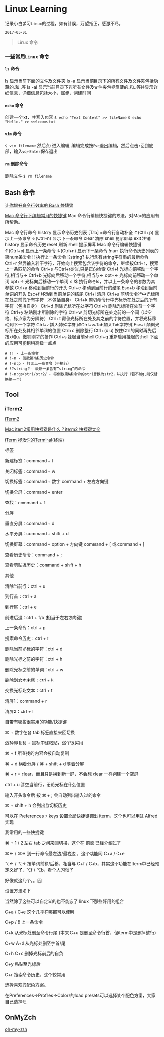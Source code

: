 # Linux Learning

记录小白学习`Linux`的过程，如有错误，万望指正，感激不尽。

`2017-05-01`

>Linux 命令
>
### 一些常用`Linux` 命令
#### `ls` 命令
ls 显示当前下面的文件及文件夹
ls -a 显示当前目录下的所有文件及文件夹包括隐藏的.和..等
ls -al 显示当前目录下的所有文件及文件夹包括隐藏的.和..等并显示详细信息，详细信息包括大小，属组，创建时间

#### `echo` 命令

创建一个txt，并写入内容
`$ echo "Text Content" >> fileName`
`$ echo "Hello." >> welcome.txt`

#### `vim` 命令

`$ vim filename`
然后点`i`进入编辑, 编辑完成按`Esc`退出编辑，然后点击`:`回到底部，输入`wq`+`Enter`保存退出

#### `rm` 删除命令
删除文件
`$ rm filename`


## Bash 命令

[让你提升命令行效率的 Bash 快捷键](https://linuxtoy.org/archives/bash-shortcuts.html)

[Mac 命令行下编辑常用的快捷键](http://notes.11ten.net/mac-command-line-editing-commonly-used-shortcut-keys.html)
Mac 命令行编辑快捷键的方法，对Mac的应用有所帮助。

Mac 命令行命令
history 显示命令历史列表
[Tab] =命令行自动补全
↑(Ctrl+p) 显示上一条命令
↓(Ctrl+n) 显示下一条命令
clear 清除 shell 提示屏幕
exit 注销
history 显示命令历史
reset 刷新 shell 提示屏幕
Mac 命令行编辑快捷键
↑(Ctrl+p) 显示上一条命令
↓(Ctrl+n) 显示下一条命令
!num 执行命令历史列表的第num条命令
!! 执行上一条命令
!?string? 执行含有string字符串的最新命令
Ctrl+r 然后输入若干字符，开始向上搜索包含该字符的命令，继续按Ctrl+r，搜索上一条匹配的命令
Ctrl+s 与Ctrl+r类似,只是正向检索
Ctrl+f 光标向前移动一个字符,相当与->
Ctrl+b 光标向后移动一个字符,相当与<-
opt+<\- 光标向前移动一个单词
opt+-> 光标向后移动一个单词
ls !$ 执行命令ls，并以上一条命令的参数为其参数
Ctrl+a 移动到当前行的开头
Ctrl+e 移动到当前行的结尾
Esc+b 移动到当前单词的开头
Esc+f 移动到当前单词的结尾
Ctrl+l 清屏
Ctrl+u 剪切命令行中光标所在处之前的所有字符（不包括自身）
Ctrl+k 剪切命令行中光标所在处之后的所有字符（包括自身）
Ctrl+d 删除光标所在处字符
Ctrl+h 删除光标所在处前一个字符
Ctrl+y 粘贴刚才所删除的字符
Ctrl+w 剪切光标所在处之前的一个词（以空格、标点等为分隔符）
Ctrl+t 颠倒光标所在处及其之前的字符位置，并将光标移动到下一个字符
Ctrl+v 插入特殊字符,如Ctrl+v+Tab加入Tab字符键
Esc+t 颠倒光标所在处及其相邻单词的位置
Ctrl+c 删除整行
Ctrl+(x u) 按住Ctrl的同时再先后按x和u，撤销刚才的操作
Ctrl+s 挂起当前shell
Ctrl+q 重新启用挂起的shell
下面的应用可能稍稍高级一点点

```
# !! - 上一条命令
# !-n - 倒数第N条历史命令
# !-n:p - 打印上一条命令（不执行）
# !?string？- 最新一条含有“string”的命令
# !-n:gs/str1/str2/ - 将倒数第N条命令的str1替换为str2，并执行（若不加g,则仅替换第一个）
```




## Tool

### iTerm2

[iTerm2](https://www.iterm2.com/)

[Mac item2常用快捷键是什么？iterm2 快捷键大全](https://my.oschina.net/repine/blog/737641)

[iTerm 拯救你的Terminal(终端)](http://www.jianshu.com/p/deb5c35ff141)

标签

新建标签：command + t

关闭标签：command + w

切换标签：command + 数字 command + 左右方向键

切换全屏：command + enter

查找：command + f

分屏

垂直分屏：command + d

水平分屏：command + shift + d

切换屏幕：command + option + 方向键 command + [ 或 command + ]

查看历史命令：command + ;

查看剪贴板历史：command + shift + h

其他

清除当前行：ctrl + u

到行首：ctrl + a

到行尾：ctrl + e

前进后退：ctrl + f/b (相当于左右方向键)

上一条命令：ctrl + p

搜索命令历史：ctrl + r

删除当前光标的字符：ctrl + d

删除光标之前的字符：ctrl + h

删除光标之前的单词：ctrl + w

删除到文本末尾：ctrl + k

交换光标处文本：ctrl + t

清屏1：command + r

清屏2：ctrl + l

自带有哪些很实用的功能/快捷键

⌘ + 数字在各 tab 标签直接来回切换

选择即复制 + 鼠标中键粘贴，这个很实用

⌘ + f 所查找的内容会被自动复制

⌘ + d 横着分屏 / ⌘ + shift + d 竖着分屏

⌘ + r = clear，而且只是换到新一屏，不会想 clear 一样创建一个空屏

ctrl + u 清空当前行，无论光标在什么位置

输入开头命令后 按 ⌘ + ; 会自动列出输入过的命令

⌘ + shift + h 会列出剪切板历史

可以在 Preferences > keys 设置全局快捷键调出 iterm，这个也可以用过 Alfred 实现

我常用的一些快捷键

⌘ + 1 / 2 左右 tab 之间来回切换，这个在 前面 已经介绍过了

⌘← / ⌘→ 到一行命令最左边/最右边 ，这个功能同 C+a / C+e

⌥← / ⌥→ 按单词前移/后移，相当与 C+f / C+b，其实这个功能在Iterm中已经预定义好了，⌥f / ⌥b，看个人习惯了

好像就这几个。。囧

设置方法如下

当然除了这些可以自定义的也不能忘了 linux 下那些好用的组合

C+a / C+e 这个几乎在哪都可以使用

C+p / !! 上一条命令

C+k 从光标处删至命令行尾 (本来 C+u 是删至命令行首，但iterm中是删掉整行)

C+w A+d 从光标处删至字首/尾

C+h C+d 删掉光标前后的自负

C+y 粘贴至光标后

C+r 搜索命令历史，这个较常用

选择喜欢的配色方案。

在Preferences->Profiles->Colors的load presets可以选择某个配色方案，大家自己选择吧


## OnMyZch
[oh-my-zsh](https://github.com/robbyrussell/oh-my-zsh)

